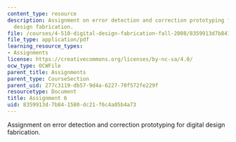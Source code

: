 ```yaml
---
content_type: resource
description: Assignment on error detection and correction prototyping for digital
  design fabrication.
file: /courses/4-510-digital-design-fabrication-fall-2008/8359913d7b841580dc21f6c4a05b4a73_assn6.pdf
file_type: application/pdf
learning_resource_types:
- Assignments
license: https://creativecommons.org/licenses/by-nc-sa/4.0/
ocw_type: OCWFile
parent_title: Assignments
parent_type: CourseSection
parent_uid: 277c3119-db57-9d4a-6227-70f572fe229f
resourcetype: Document
title: Assignment 6
uid: 8359913d-7b84-1580-dc21-f6c4a05b4a73
---
```

Assignment on error detection and correction prototyping for digital design fabrication.